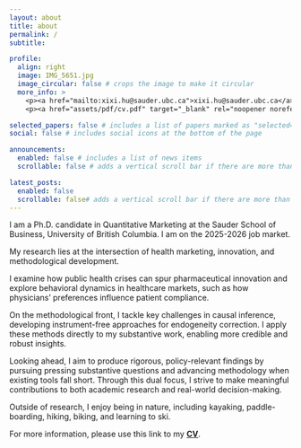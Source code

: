 ```yaml
---
layout: about
title: about
permalink: /
subtitle:

profile:
  align: right
  image: IMG_5651.jpg
  image_circular: false # crops the image to make it circular
  more_info: >
    <p><a href="mailto:xixi.hu@sauder.ubc.ca">xixi.hu@sauder.ubc.ca</a></p>
    <p><a href="assets/pdf/cv.pdf" target="_blank" rel="noopener noreferrer">curriculum vitae</a></p>

selected_papers: false # includes a list of papers marked as "selected={true}"
social: false # includes social icons at the bottom of the page

announcements:
  enabled: false # includes a list of news items
  scrollable: false # adds a vertical scroll bar if there are more than 3 news items

latest_posts:
  enabled: false
  scrollable: false# adds a vertical scroll bar if there are more than 3 new posts items
---
```


I am a Ph.D. candidate in Quantitative Marketing at the Sauder School of Business, University of British Columbia. I am on the 2025-2026 job market. 

My research lies at the intersection of health marketing, innovation, and methodological development. 

I examine how public health crises can spur pharmaceutical innovation and explore behavioral dynamics in healthcare markets, such as how physicians’ preferences influence patient compliance. 

On the methodological front, I tackle key challenges in causal inference, developing instrument-free approaches for endogeneity correction. I apply these methods directly to my substantive work, enabling more credible and robust insights.

Looking ahead, I aim to produce rigorous, policy-relevant findings by pursuing pressing substantive questions and advancing methodology when existing tools fall short. Through this dual focus, I strive to make meaningful contributions to both academic research and real-world decision-making.

Outside of research, I enjoy being in nature, including kayaking, paddle-boarding, hiking, biking, and learning to ski.

For more information,  please use this link to my [**CV**](assets/pdf/cv.pdf). 
